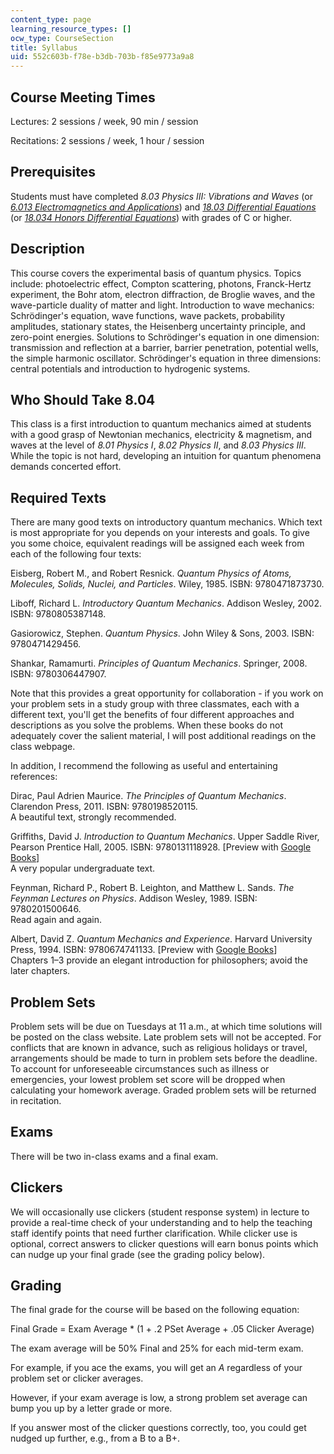 ```yaml
---
content_type: page
learning_resource_types: []
ocw_type: CourseSection
title: Syllabus
uid: 552c603b-f78e-b3db-703b-f85e9773a9a8
---
```


Course Meeting Times
--------------------

Lectures: 2 sessions / week, 90 min / session

Recitations: 2 sessions / week, 1 hour / session

Prerequisites
-------------

Students must have completed _8.03 Physics III: Vibrations and Waves_ (or [_6.013 Electromagnetics and Applications_](/courses/6-013-electromagnetics-and-applications-spring-2009)) and [_18.03 Differential Equations_](/courses/18-03sc-differential-equations-fall-2011) (or [_18.034 Honors Differential Equations_](/courses/18-034-honors-differential-equations-spring-2009)) with grades of C or higher.

Description
-----------

This course covers the experimental basis of quantum physics. Topics include: photoelectric effect, Compton scattering, photons, Franck-Hertz experiment, the Bohr atom, electron diffraction, de Broglie waves, and the wave-particle duality of matter and light. Introduction to wave mechanics: Schrödinger's equation, wave functions, wave packets, probability amplitudes, stationary states, the Heisenberg uncertainty principle, and zero-point energies. Solutions to Schrödinger's equation in one dimension: transmission and reflection at a barrier, barrier penetration, potential wells, the simple harmonic oscillator. Schrödinger's equation in three dimensions: central potentials and introduction to hydrogenic systems.

Who Should Take 8.04
--------------------

This class is a first introduction to quantum mechanics aimed at students with a good grasp of Newtonian mechanics, electricity & magnetism, and waves at the level of _8.01 Physics I_, _8.02 Physics II_, and _8.03 Physics III_. While the topic is not hard, developing an intuition for quantum phenomena demands concerted effort.

Required Texts
--------------

There are many good texts on introductory quantum mechanics. Which text is most appropriate for you depends on your interests and goals. To give you some choice, equivalent readings will be assigned each week from each of the following four texts:

Eisberg, Robert M., and Robert Resnick. _Quantum Physics of Atoms, Molecules, Solids, Nuclei, and Particles_. Wiley, 1985. ISBN: 9780471873730.

Liboff, Richard L. _Introductory Quantum Mechanics_. Addison Wesley, 2002. ISBN: 9780805387148.

Gasiorowicz, Stephen. _Quantum Physics_. John Wiley & Sons, 2003. ISBN: 9780471429456.

Shankar, Ramamurti. _Principles of Quantum Mechanics_. Springer, 2008. ISBN: 9780306447907.

Note that this provides a great opportunity for collaboration - if you work on your problem sets in a study group with three classmates, each with a different text, you'll get the benefits of four different approaches and descriptions as you solve the problems. When these books do not adequately cover the salient material, I will post additional readings on the class webpage.

In addition, I recommend the following as useful and entertaining references:

Dirac, Paul Adrien Maurice. _The Principles of Quantum Mechanics_. Clarendon Press, 2011. ISBN: 9780198520115.  
A beautiful text, strongly recommended.

Griffiths, David J. _Introduction to Quantum Mechanics_. Upper Saddle River, Pearson Prentice Hall, 2005. ISBN: 9780131118928. \[Preview with [Google Books](http://books.google.com/books?id=9sqIaRGx_EoC&printsec=frontcover)\]  
A very popular undergraduate text.

Feynman, Richard P., Robert B. Leighton, and Matthew L. Sands. _The Feynman Lectures on Physics_. Addison Wesley, 1989. ISBN: 9780201500646.  
Read again and again.

Albert, David Z. _Quantum Mechanics and Experience_. Harvard University Press, 1994. ISBN: 9780674741133. \[Preview with [Google Books](http://books.google.com/books?id=HYEZD0Mh8JEC&printsec=frontcover)\]  
Chapters 1–3 provide an elegant introduction for philosophers; avoid the later chapters.

Problem Sets
------------

Problem sets will be due on Tuesdays at 11 a.m., at which time solutions will be posted on the class website. Late problem sets will not be accepted. For conflicts that are known in advance, such as religious holidays or travel, arrangements should be made to turn in problem sets before the deadline. To account for unforeseeable circumstances such as illness or emergencies, your lowest problem set score will be dropped when calculating your homework average. Graded problem sets will be returned in recitation.

Exams
-----

There will be two in-class exams and a final exam.

Clickers
--------

We will occasionally use clickers (student response system) in lecture to provide a real-time check of your understanding and to help the teaching staff identify points that need further clarification. While clicker use is optional, correct answers to clicker questions will earn bonus points which can nudge up your final grade (see the grading policy below).

Grading
-------

The final grade for the course will be based on the following equation:

Final Grade = Exam Average \* (1 + .2 PSet Average + .05 Clicker Average)

The exam average will be 50% Final and 25% for each mid-term exam.

For example, if you ace the exams, you will get an _A_ regardless of your problem set or clicker averages.

However, if your exam average is low, a strong problem set average can bump you up by a letter grade or more.

If you answer most of the clicker questions correctly, too, you could get nudged up further, e.g., from a B to a B+.